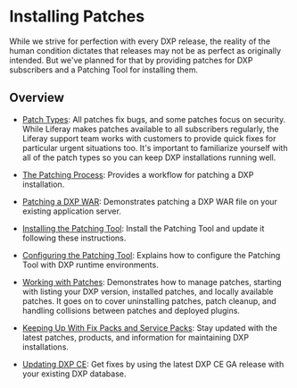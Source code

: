 # Installing Patches

While we strive for perfection with every DXP release, the reality of the human condition dictates that releases may not be as perfect as originally intended. But we've planned for that by providing patches for DXP subscribers and a Patching Tool for installing them.

## Overview

- [Patch Types](./02-patch-types.md): All patches fix bugs, and some patches focus on security. While Liferay makes patches available to all subscribers regularly, the Liferay support team works with customers to provide quick fixes for particular urgent situations too. It's important to familiarize yourself with all of the patch types so you can keep DXP installations running well.

- [The Patching Process](./03-the-patching-process.md): Provides a workflow for patching a DXP installation.

- [Patching a DXP WAR](./04-patching-a-dxp-war.md): Demonstrates patching a DXP WAR file on your existing application server.

- [Installing the Patching Tool](./05-installing-the-patching-tool.md): Install the Patching Tool and update it following these instructions.

- [Configuring the Patching Tool](./06-configuring-the-patching-tool.md): Explains how to configure the Patching Tool with DXP runtime environments.

- [Working with Patches](./07-working-with-patches.md): Demonstrates how to manage patches, starting with listing your DXP version, installed patches, and locally available patches. It goes on to cover uninstalling patches, patch cleanup, and handling collisions between patches and deployed plugins.

- [Keeping Up With Fix Packs and Service Packs](./08-keeping-up-with-fix-packs.md): Stay updated with the latest patches, products, and information for maintaining DXP installations.

- [Updating DXP CE](./09-updating-dxp-ce.md): Get fixes by using the latest DXP CE GA release with your existing DXP database.
